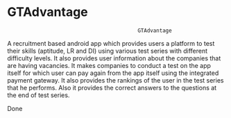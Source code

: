 # GTAdvantage

                                              GTAdvantage

A recruitment based android app which provides users a platform to test their skills (aptitude, LR and DI) using various test series with different difficulty levels. It also provides user information about the companies that are having vacancies. It makes companies to conduct a test on the app itself for which user can pay again from the app itself using the integrated payment gateway. It also provides the rankings of the user in the test series that he performs. Also it provides the correct answers to the questions at the end of test series.

Done
